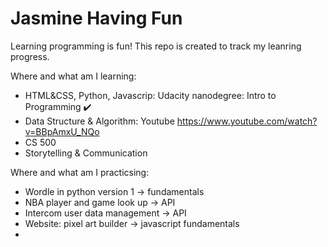 # Jasmine Having Fun

Learning programming is fun! This repo is created to track my leanring progress. 

Where and what am I learning:
- HTML&CSS, Python, Javascrip: Udacity nanodegree: Intro to Programming ✔️
- Data Structure & Algorithm: Youtube https://www.youtube.com/watch?v=BBpAmxU_NQo
- CS 500
- Storytelling & Communication 


Where and what am I practicsing: 
- Wordle in python version 1 -> fundamentals 
- NBA player and game look up -> API 
- Intercom user data management -> API
- Website: pixel art builder -> javascript fundamentals 
- 

